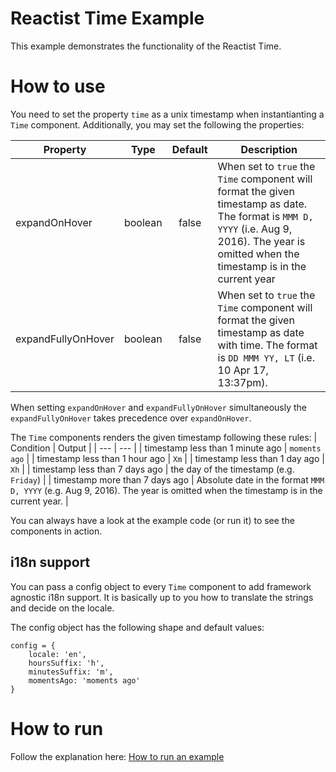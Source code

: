 # Reactist Time Example

This example demonstrates the functionality of the Reactist Time.

# How to use

You need to set the property `time` as a unix timestamp when instantianting a `Time` component. Additionally, you may set the following the properties:

| Property | Type | Default | Description |
| --- | --- |:---:| --- |
| expandOnHover | boolean | false | When set to `true` the `Time` component will format the given timestamp as date. The format is `MMM D, YYYY` (i.e. Aug 9, 2016). The year is omitted when the timestamp is in the current year |
| expandFullyOnHover | boolean | false | When set to `true` the `Time` component will format the given timestamp as date with time. The format is `DD MMM YY, LT` (i.e. 10 Apr 17, 13:37pm). |

When setting `expandOnHover` and `expandFullyOnHover` simultaneously the `expandFullyOnHover` takes precedence over `expandOnHover`.

The `Time` components renders the given timestamp following these rules:
| Condition | Output |
| --- | --- |
| timestamp less than 1 minute ago | `moments ago` |
| timestamp less than 1 hour ago | `Xm` |
| timestamp less than 1 day ago | `Xh` |
| timestamp less than 7 days ago | the day of the timestamp (e.g. `Friday`) |
| timestamp more than 7 days ago | Absolute date in the format `MMM D, YYYY` (e.g. Aug 9, 2016). The year is omitted when the timestamp is in the current year. |

You can always have a look at the example code (or run it) to see the components in action.

## i18n support

You can pass a config object to every `Time` component to add framework agnostic i18n support. It is basically up to you how to translate the strings and decide on the locale.

The config object has the following shape and default values:
```
config = {
    locale: 'en',
    hoursSuffix: 'h',
    minutesSuffix: 'm',
    momentsAgo: 'moments ago'
}
```

# How to run

Follow the explanation here: [How to run an example](../README.md#how-to-run)
